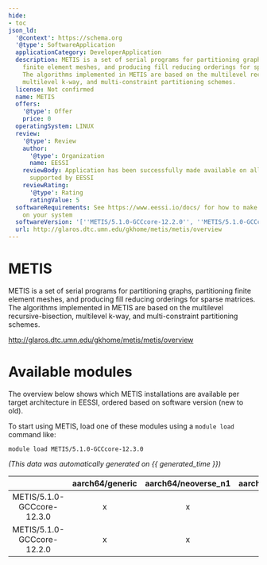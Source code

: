 ```yaml
---
hide:
- toc
json_ld:
  '@context': https://schema.org
  '@type': SoftwareApplication
  applicationCategory: DeveloperApplication
  description: METIS is a set of serial programs for partitioning graphs, partitioning
    finite element meshes, and producing fill reducing orderings for sparse matrices.
    The algorithms implemented in METIS are based on the multilevel recursive-bisection,
    multilevel k-way, and multi-constraint partitioning schemes.
  license: Not confirmed
  name: METIS
  offers:
    '@type': Offer
    price: 0
  operatingSystem: LINUX
  review:
    '@type': Review
    author:
      '@type': Organization
      name: EESSI
    reviewBody: Application has been successfully made available on all architectures
      supported by EESSI
    reviewRating:
      '@type': Rating
      ratingValue: 5
  softwareRequirements: See https://www.eessi.io/docs/ for how to make EESSI available
    on your system
  softwareVersion: '[''METIS/5.1.0-GCCcore-12.2.0'', ''METIS/5.1.0-GCCcore-12.3.0'']'
  url: http://glaros.dtc.umn.edu/gkhome/metis/metis/overview
---
```


METIS
=====


METIS is a set of serial programs for partitioning graphs, partitioning finite element meshes, and producing fill reducing orderings for sparse matrices. The algorithms implemented in METIS are based on the multilevel recursive-bisection, multilevel k-way, and multi-constraint partitioning schemes.

http://glaros.dtc.umn.edu/gkhome/metis/metis/overview
# Available modules


The overview below shows which METIS installations are available per target architecture in EESSI, ordered based on software version (new to old).

To start using METIS, load one of these modules using a `module load` command like:

```shell
module load METIS/5.1.0-GCCcore-12.3.0
```

*(This data was automatically generated on {{ generated_time }})*  

| |aarch64/generic|aarch64/neoverse_n1|aarch64/neoverse_v1|aarch64/nvidia|x86_64/generic|x86_64/amd/zen2|x86_64/amd/zen3|x86_64/amd/zen4|x86_64/intel/haswell|x86_64/intel/sapphirerapids|x86_64/intel/skylake_avx512|
| :---: | :---: | :---: | :---: | :---: | :---: | :---: | :---: | :---: | :---: | :---: | :---: |
|METIS/5.1.0-GCCcore-12.3.0|x|x|x|-|x|x|x|x|x|x|x|
|METIS/5.1.0-GCCcore-12.2.0|x|x|x|-|x|x|x|x|x|x|x|
